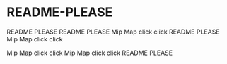 # README-PLEASE
README PLEASE
README PLEASE
Mip Map click click
README PLEASE
Mip Map click click

Mip Map click click
Mip Map click click
README PLEASE
